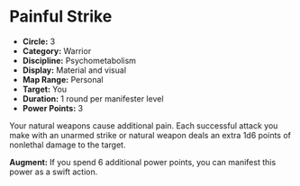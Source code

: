 # Painful Strike

- **Circle:** 3
- **Category:** Warrior
- **Discipline:** Psychometabolism
- **Display:** Material and visual
- **Map Range:** Personal
- **Target:** You
- **Duration:** 1 round per manifester level
- **Power Points:** 3

Your natural weapons cause additional pain. Each successful attack you make with an unarmed strike or natural weapon deals an extra 1d6 points of nonlethal damage to the target.

**Augment:** If you spend 6 additional power points, you can manifest this power as a swift action.
